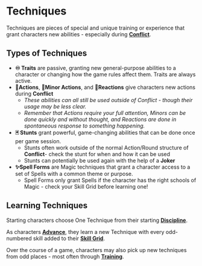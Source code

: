 
# Techniques

Techniques are pieces of special and unique training or experience that grant characters new abilities - especially during [**Conflict**](/Conflict.md "Conflict: Turn-Based rules for Combat & Time-Sensitive Encounters").


## Types of Techniques

- **♾ Traits** are passive, granting new general-purpose abilities to a character or changing how the game rules affect them. Traits are always active.
- **🔷Actions**, **🔹Minor Actions**, and **🔄Reactions** give characters new actions during **Conflict**
  - *These abilities can all still be used outside of Conflict - though their usage may be less clear.*
  - *Remember that Actions require your full attention, Minors can be done quickly and without thought, and Reactions are done in spontaneous response to something happening.*
- **🃏 Stunts** grant powerful, game-changing abilities that can be done once per game session.
  - Stunts often work outside of the normal Action/Round structure of **Conflict**- check the stunt for when and how it can be used
  - Stunts can potentially be used again with the help of a **Joker**
- **✨Spell Forms** are Magic techniques that grant a character access to a set of Spells with a common theme or purpose.
  - Spell Forms only grant Spells if the character has the right schools of Magic - check your Skill Grid before learning one!

## Learning Techniques

Starting characters choose One Technique from their starting [**Discipline**](/Disciplines.md "Discipline: Areas of special experience that grant Techniques"). 

As characters [**Advance**](/Advancement.md "Advance: Improve your character over time through experience and accomplishment"), they learn a new Technique with every odd-numbered skill added to their **[Skill Grid](/Skills.md "Skills: Specialized experience that defines a character")**.

Over the course of a game, characters may also pick up new techniques from odd places - most often through **[Training](/Training.md)**.



